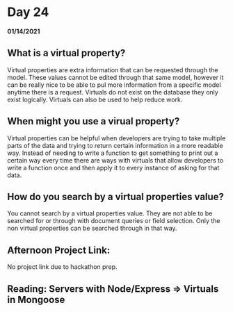 # Day 24
__01/14/2021__

## What is a virtual property?

Virtual properties are extra information that can be requested through the model. These values cannot be edited through that same model, however it can be really nice to be able to pul more information from a specific model anytime there is a request. Virtuals do not exist on the database they only exist logically. Virtuals can also be used to help reduce work.


## When might you use a virual property?

Virtual properties can be helpful when developers are trying to take multiple parts of the data and trying to return certain information in a more readable way. Instead of needing to write a function to get something to print out a certain way every time there are ways with virtuals that allow developers to write a function once and then apply it to every instance of asking for that data.


## How do you search by a virtual properties value?

You cannot search by a virtual properties value. They are not able to be searched for or through with document queries or field selection. Only the non virtual properties can be searched through in that way. 

## Afternoon Project Link:
No project link due to hackathon prep.


## Reading: Servers with Node/Express => Virtuals in Mongoose

